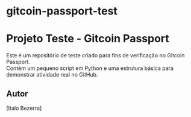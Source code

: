# gitcoin-passport-test
# Projeto Teste - Gitcoin Passport

Este é um repositório de teste criado para fins de verificação no Gitcoin Passport.  
Contém um pequeno script em Python e uma estrutura básica para demonstrar atividade real no GitHub.

## Autor
[Italo Bezerra]
